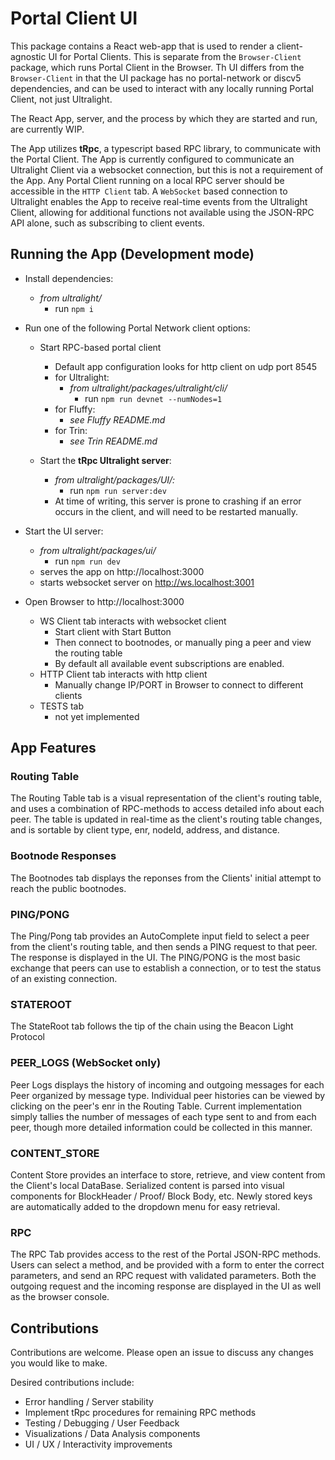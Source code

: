 # Portal Client UI

This package contains a React web-app that is used to render a client-agnostic UI for Portal Clients.
This is separate from the `Browser-Client` package, which runs Portal Client in the Browser.
Th UI differs from the `Browser-Client` in that the UI package has no portal-network or discv5 dependencies, and can be used to interact with any locally running Portal Client, not just Ultralight.

The React App, server, and the process by which they are started and run, are currently WIP.

The App utilizes **tRpc**, a typescript based RPC library, to communicate with the Portal Client.  The App is currently configured to communicate an Ultralight Client via a websocket connection, but this is not a requirement of the App.  Any Portal Client running on a local RPC server should be accessible in the `HTTP Client` tab.  A `WebSocket` based connection to Ultralight enables the App to receive real-time events from the Ultralight Client, allowing for additional functions not available using the JSON-RPC API alone, such as subscribing to client events.

## Running the App (Development mode)

- Install dependencies:
  - *from ultralight/*
    - run `npm i`

- Run one of the following Portal Network client options:
  - Start RPC-based portal client 
    - Default app configuration looks for http client on udp port 8545
    - for Ultralight:
      - *from ultralight/packages/ultralight/cli/*
        - run `npm run devnet --numNodes=1`
    - for Fluffy:
      - *see Fluffy README.md*
    - for Trin:
      - *see Trin README.md*

  - Start the **tRpc Ultralight server**:
    - *from ultralight/packages/UI/:*
      - run `npm run server:dev`
    - At time of writing, this server is prone to crashing if an error occurs in the client, and will need to be restarted manually.

- Start the UI server:
  - *from ultralight/packages/ui/*
    - run `npm run dev`
  - serves the app on http://localhost:3000
  - starts websocket server on http://ws.localhost:3001

- Open Browser to http://localhost:3000
  - WS Client tab interacts with websocket client
    - Start client with Start Button
    - Then connect to bootnodes, or manually ping a peer and view the routing table
    - By default all available event subscriptions are enabled.
  - HTTP Client tab interacts with http client
    - Manually change IP/PORT in Browser to connect to different clients
  - TESTS tab
    - not yet implemented

## App Features

### Routing Table

The Routing Table tab is a visual representation of the client's routing table, and uses a combination of RPC-methods to access detailed info about each peer.  The table is updated in real-time as the client's routing table changes, and is sortable by client type, enr, nodeId, address, and distance.

### Bootnode Responses

The Bootnodes tab displays the reponses from the Clients' initial attempt to reach the public bootnodes.

### PING/PONG

The Ping/Pong tab provides an AutoComplete input field to select a peer from the client's routing table, and then sends a PING request to that peer.  The response is displayed in the UI.  The PING/PONG is the most basic exchange that peers can use to establish a connection, or to test the status of an existing connection.

### STATEROOT

The StateRoot tab follows the tip of the chain using the Beacon Light Protocol

### PEER_LOGS (WebSocket only)

Peer Logs displays the history of incoming and outgoing messages for each Peer organized by message type.  Individual peer histories can be viewed by clicking on the peer's enr in the Routing Table.  Current implementation simply tallies the number of messages of each type sent to and from each peer, though more detailed information could be collected in this manner.

### CONTENT_STORE

Content Store provides an interface to store, retrieve, and view content from the Client's local DataBase.  Serialized content is parsed into visual components for BlockHeader / Proof/ Block Body, etc.  Newly stored keys are automatically added to the dropdown menu for easy retrieval.

### RPC

The RPC Tab provides access to the rest of the Portal JSON-RPC methods.  Users can select a method, and be provided with a form to enter the correct parameters, and send an RPC request with validated parameters.  Both the outgoing request and the incoming response are displayed in the UI as well as the browser console.

## Contributions

Contributions are welcome.  Please open an issue to discuss any changes you would like to make.

Desired contributions include:
  - Error handling / Server stability
  - Implement tRpc procedures for remaining RPC methods
  - Testing / Debugging / User Feedback
  - Visualizations / Data Analysis components
  - UI / UX / Interactivity improvements